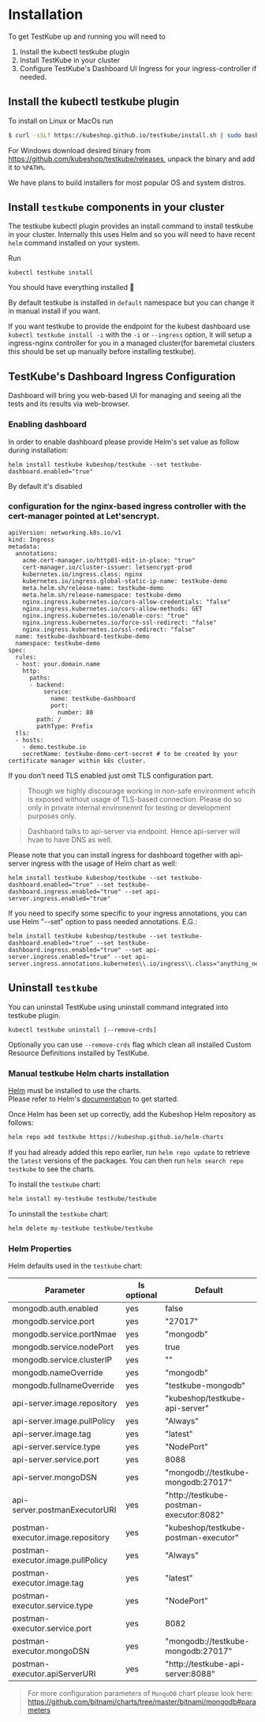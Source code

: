 # Installation 

To get TestKube up and running you will need to

1. Install the kubectl testkube plugin
2. Install TestKube in your cluster 
3. Configure TestKube's Dashboard UI Ingress for your ingress-controller if needed.

## Install the kubectl testkube plugin

To install on Linux or MacOs run 
```sh
$ curl -sSLf https://kubeshop.github.io/testkube/install.sh | sudo bash
```

For Windows download desired binary from https://github.com/kubeshop/testkube/releases, unpack the binary and add it to `%PATH%`. 

We have plans to build installers for most popular OS and system distros.

## Install `testkube` components in your cluster

The testkube kubectl plugin provides an install command to install testkube in your cluster. Internally 
this uses Helm and so you will need to have recent `helm` command installed on your system.

Run 
```shell
kubectl testkube install
```

You should have everything installed 🏅

By default testkube is installed in `default` namespace but you can change it in manual install if you want.

If you want testkube to provide the endpoint for the kubest dashboard use `kubectl testkube install -i` with the `-i` or `--ingress` option, it will setup a ingress-nginx controller for you in a managed cluster(for baremetal clusters this should be set up manually before installing testkube).

## TestKube's Dashboard Ingress Configuration

Dashboard will bring you web-based UI for managing and seeing all the tests and its results via web-browser.
### Enabling dashboard
In order to enable dashboard please provide Helm's set value as follow during installation:
```
helm install testkube kubeshop/testkube --set testkube-dashboard.enabled="true"
```
By default it's disabled
### configuration for the nginx-based ingress controller with the cert-manager pointed at Let'sencrypt. 
```
apiVersion: networking.k8s.io/v1
kind: Ingress
metadata:
  annotations:
    acme.cert-manager.io/http01-edit-in-place: "true"
    cert-manager.io/cluster-issuer: letsencrypt-prod
    kubernetes.io/ingress.class: nginx
    kubernetes.io/ingress.global-static-ip-name: testkube-demo
    meta.helm.sh/release-name: testkube-demo
    meta.helm.sh/release-namespace: testkube-demo
    nginx.ingress.kubernetes.io/cors-allow-credentials: "false"
    nginx.ingress.kubernetes.io/cors-allow-methods: GET
    nginx.ingress.kubernetes.io/enable-cors: "true"
    nginx.ingress.kubernetes.io/force-ssl-redirect: "false"
    nginx.ingress.kubernetes.io/ssl-redirect: "false"
  name: testkube-dashboard-testkube-demo
  namespace: testkube-demo
spec:
  rules:
  - host: your.domain.name
    http:
      paths:
      - backend:
          service:
            name: testkube-dashboard
            port:
              number: 80
        path: /
        pathType: Prefix
  tls:
  - hosts:
    - demo.testkube.io
    secretName: testkube-demo-cert-secret # to be created by your certificate manager within k8s cluster.
```
If you don't need TLS enabled just omit TLS configuration part. 

> Though we highly discourage working in non-safe environment whcih is exposed without usage of TLS-based connection. Please do so only in private internal environemnt for testing or development purposes only.

> Dashbaord talks to api-server via endpoint. Hence api-server will hvae to have DNS as well. 

Please note that you can install ingress for dashboard together with api-server ingress with the usage of Helm chart as well:
```
helm install testkube kubeshop/testkube --set testkube-dashboard.enabled="true" --set testkube-dashboard.ingress.enabled="true" --set api-server.ingress.enabled="true"
```
If you need to specify some specific to your ingress annotations, you can use Helm "--set" option to pass needed annotations. E.G.:
```
helm install testkube kubeshop/testkube --set testkube-dashboard.enabled="true" --set testkube-dashboard.ingress.enabled="true" --set api-server.ingress.enabled="true" --set api-server.ingress.annotations.kubernetes\\.io/ingress\\.class="anything_needed"
```
## Uninstall `testkube`

You can uninstall TestKube using uninstall command integrated into testkube plugin. 

```
kubectl testkube uninstall [--remove-crds]
```

Optionally you can use `--remove-crds` flag which clean all installed Custom Resource Definitions installed by TestKube.


### Manual testkube Helm charts installation

[Helm](https://helm.sh) must be installed to use the charts.  
Please refer to  Helm's [documentation](https://helm.sh/docs) to get started.

Once Helm has been set up correctly, add the Kubeshop Helm repository  as follows:

```sh
helm repo add testkube https://kubeshop.github.io/helm-charts
```

If you had already added this repo earlier, run `helm repo update` to retrieve
the `latest` versions of the packages.  You can then run `helm search repo
testkube` to see the charts.

To install the `testkube` chart:

```sh
helm install my-testkube testkube/testkube
```

To uninstall the `testkube` chart:

```sh
helm delete my-testkube testkube/testkube
```

### Helm Properties

Helm defaults used in the `testkube` chart:

| Parameter | Is optional | Default |
| --- | --- | --- |
| mongodb.auth.enabled | yes | false |
| mongodb.service.port | yes | "27017" |
| mongodb.service.portNmae | yes | "mongodb" |
| mongodb.service.nodePort | yes | true |
| mongodb.service.clusterIP | yes | "" |
| mongodb.nameOverride | yes | "mongodb" |
| mongodb.fullnameOverride | yes | "testkube-mongodb" |
| api-server.image.repository | yes | "kubeshop/testkube-api-server" |
| api-server.image.pullPolicy | yes | "Always" |
| api-server.image.tag | yes | "latest" |
| api-server.service.type | yes | "NodePort" |
| api-server.service.port | yes | 8088 |
| api-server.mongoDSN | yes | "mongodb://testkube-mongodb:27017" |
| api-server.postmanExecutorURI | yes | "http://testkube-postman-executor:8082" |
| postman-executor.image.repository | yes | "kubeshop/testkube-postman-executor" |
| postman-executor.image.pullPolicy | yes | "Always" |
| postman-executor.image.tag | yes | "latest" |
| postman-executor.service.type | yes | "NodePort" |
| postman-executor.service.port | yes | 8082 |
| postman-executor.mongoDSN | yes | "mongodb://testkube-mongodb:27017" |
| postman-executor.apiServerURI | yes | "http://testkube-api-server:8088" |

>For more configuration parameters of `MongoDB` chart please look here:
https://github.com/bitnami/charts/tree/master/bitnami/mongodb#parameters
